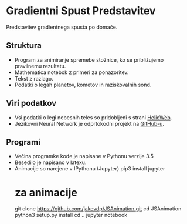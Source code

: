 # Gradientni Spust Predstavitev
Predstavitev gradientnega spusta po domače.

## Struktura
- Program za animiranje spremebe stožnice, ko se približujemo pravilnemu rezultatu.
- Mathematica notebok z primeri za ponazoritev.
- Tekst z razlago.
- Podatki o legah planetov, kometov in raziskovalnih sond.

## Viri podatkov
- Vsi podatki o legi nebesnih teles so pridobljeni s strani [HelioWeb](http://omniweb.gsfc.nasa.gov/coho/helios/heli.html).
- Jezikovni Neural Network je odprtokodni projekt na [GitHub-u](https://github.com/carykh/neuralNetworkLanguageDetection).

## Programi
- Večina programke kode je napisane v Pythonu verzije 3.5
- Besedilo je napisano v latexu.
- Animacije so narejene v IPythonu (Jupyter)
    pip3 install jupyter
    # za animacije
    git clone https://github.com/jakevdp/JSAnimation.git
    cd JSAnimation
    python3 setup.py install
    cd ..
    jupyter notebook

